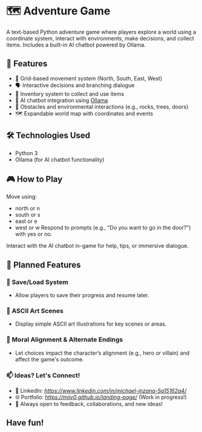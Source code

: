 # 🗺️ Adventure Game

A text-based Python adventure game where players explore a world using a coordinate system, interact with environments, make decisions, and collect items. Includes a built-in AI chatbot powered by Ollama.

## 📜 Features

- 📍 Grid-based movement system (North, South, East, West)
- 🗣️ Interactive decisions and branching dialogue
- 🎒 Inventory system to collect and use items
- 🧠 AI chatbot integration using [Ollama](https://ollama.com/)
- 🧱 Obstacles and environmental interactions (e.g., rocks, trees, doors)
- 🗺️ Expandable world map with coordinates and events

## 🛠️ Technologies Used

- Python 3
- Ollama (for AI chatbot functionality)

## 🎮 How to Play

Move using:
- north or n
- south or s
- east or e
- west or w
Respond to prompts (e.g., "Do you want to go in the door?") with yes or no.

Interact with the AI chatbot in-game for help, tips, or immersive dialogue.

## 🧩 Planned Features

### 💾 Save/Load System
- Allow players to save their progress and resume later.
### 🎨 ASCII Art Scenes
- Display simple ASCII art illustrations for key scenes or areas.
### 🧛 Moral Alignment & Alternate Endings
- Let choices impact the character’s alignment (e.g., hero or villain) and affect the game's outcome.

### 📫 Ideas? Let's Connect!

- 💼 LinkedIn: *https://www.linkedin.com/in/michael-inzana-5a15162a4/*  
- 🌐 Portfolio: *https://miiv0.github.io/landing-page/* (Work in progress!)
- 💬 Always open to feedback, collaborations, and new ideas!

## Have fun!
